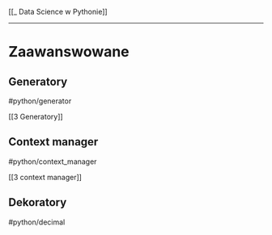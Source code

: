 [[_ Data Science w Pythonie]]


---

# Zaawanswowane

## Generatory
#python/generator

[[3 Generatory]]

## Context manager
#python/context_manager

[[3 context manager]]


## Dekoratory
#python/decimal 



